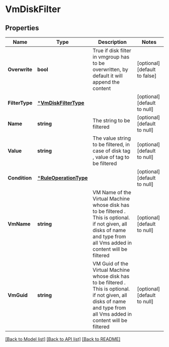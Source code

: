 # VmDiskFilter

## Properties
Name | Type | Description | Notes
------------ | ------------- | ------------- | -------------
**Overwrite** | **bool** | True if disk filter in vmgroup has to be overwritten, by default it will append the content | [optional] [default to false]
**FilterType** | [***VmDiskFilterType**](vmDiskFilterType.md) |  | [optional] [default to null]
**Name** | **string** | The string to be filtered | [optional] [default to null]
**Value** | **string** | The value string to be filtered, in case of disk tag , value of tag to be filtered | [optional] [default to null]
**Condition** | [***RuleOperationType**](RuleOperationType.md) |  | [optional] [default to null]
**VmName** | **string** | VM Name of the Virtual Machine whose disk has to be filtered . This is optional. if not given, all disks of name and type from all Vms added in content will be filtered | [optional] [default to null]
**VmGuid** | **string** | VM Guid of the Virtual Machine whose disk has to be filtered . This is optional. if not given, all disks of name and type from all Vms added in content will be filtered | [optional] [default to null]

[[Back to Model list]](../README.md#documentation-for-models) [[Back to API list]](../README.md#documentation-for-api-endpoints) [[Back to README]](../README.md)

